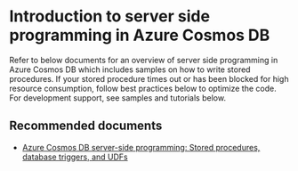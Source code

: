 <properties
	pageTitle="Stored procedure programming"
  	description="Stored Procedure programming"
	service="microsoft.documentdb"
	resource="databaseAccounts"
	authors="rnagpal"
	displayOrder="108"
	selfHelpType="resource"
	supportTopicIds="32597561"
	resourceTags=""
	productPesIds="15585"
	cloudEnvironments="public"
/>

# Introduction to server side programming in Azure Cosmos DB

Refer to below documents for an overview of server side programming in Azure Cosmos DB which includes samples on how to write stored procedures. If your stored procedure times out or has been blocked for high resource consumption, follow best practices below to optimize the code. For development support, see samples and tutorials below.

## **Recommended documents**

* [Azure Cosmos DB server-side programming: Stored procedures, database triggers, and UDFs](https://docs.microsoft.com/azure/cosmos-db/programming)
